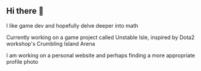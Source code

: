 ## Hi there 👋

<!--
**BlazeChron/BlazeChron** is a ✨ _special_ ✨ repository because its `README.md` (this file) appears on your GitHub profile.

Here are some ideas to get you started:

- 🔭 I’m currently working on ...
- 🌱 I’m currently learning ...
- 👯 I’m looking to collaborate on ...
- 🤔 I’m looking for help with ...
- 💬 Ask me about ...
- 📫 How to reach me: ...
- 😄 Pronouns: ...
- ⚡ Fun fact: ...
-->
I like game dev and hopefully delve deeper into math

Currently working on a game project called Unstable Isle, inspired by Dota2 workshop's Crumbling Island Arena

I am working on a personal website and perhaps finding a more appropriate profile photo
